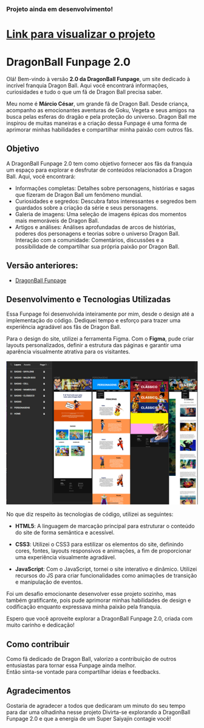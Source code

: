 ### Projeto ainda em desenvolvimento!
# [Link para visualizar o projeto](https://marcionogit.github.io/dragonball2pontozero/)


# DragonBall Funpage 2.0

Olá! Bem-vindo à versão **2.0 da DragonBall Funpage**, um site dedicado à incrível franquia Dragon Ball.
Aqui você encontrará informações, curiosidades e tudo o que um fã de Dragon Ball precisa saber.

Meu nome é **Márcio César**, um grande fã de Dragon Ball. Desde criança, acompanho as emocionantes 
aventuras de Goku, Vegeta e seus amigos na busca pelas esferas do dragão e pela proteção do universo.
Dragon Ball me inspirou de muitas maneiras e a criação dessa Funpage é uma forma de aprimorar minhas 
habilidades e compartilhar minha paixão com outros fãs.

## Objetivo
A DragonBall Funpage 2.0 tem como objetivo fornecer aos fãs da franquia um espaço para explorar e desfrutar 
de conteúdos relacionados a Dragon Ball. Aqui, você encontrará:

- Informações completas: Detalhes sobre personagens, histórias e sagas que fizeram de Dragon Ball um fenômeno mundial. 
- Curiosidades e segredos: Descubra fatos interessantes e segredos bem guardados sobre a criação da série e seus personagens. 
- Galeria de imagens: Uma seleção de imagens épicas dos momentos mais memoráveis de Dragon Ball.
-  Artigos e análises: Análises aprofundadas de arcos de histórias, poderes dos personagens e teorias sobre o universo Dragon Ball. Interação com a comunidade: Comentários, discussões e a possibilidade de compartilhar sua própria paixão por Dragon Ball. 

## Versão anteriores:
- [DragonBall Funpage](https://dragonmarcio.netlify.app/)


## Desenvolvimento e Tecnologias Utilizadas
Essa Funpage foi desenvolvida inteiramente por mim, desde o design até a implementação do código. Dediquei tempo e esforço para trazer uma experiência agradável aos fãs de Dragon Ball.

Para o design do site, utilizei a ferramenta Figma. Com o **Figma**, pude criar layouts personalizados, definir a estrutura das páginas e garantir uma aparência visualmente atrativa para os visitantes.
</br></br>
![](https://github.com/marcionogit/dragonball2pontozero/blob/main/figma/figma2.png)

No que diz respeito às tecnologias de código, utilizei as seguintes:

- **HTML5**: A linguagem de marcação principal para estruturar o conteúdo do site de forma semântica e acessível.

- **CSS3**: Utilizei o CSS3 para estilizar os elementos do site, definindo cores, fontes, layouts responsivos e animações, a fim de proporcionar uma experiência visualmente agradável.

- **JavaScript**: Com o JavaScript, tornei o site interativo e dinâmico. Utilizei recursos do JS para criar funcionalidades como animações de transição e manipulação de eventos.


Foi um desafio emocionante desenvolver esse projeto sozinho, mas também gratificante, pois pude aprimorar minhas habilidades de design e codificação enquanto expressava minha paixão pela franquia.

Espero que você aproveite explorar a DragonBall Funpage 2.0, criada com muito carinho e dedicação!

## Como contribuir
Como fã dedicado de Dragon Ball, valorizo a contribuição de outros entusiastas para tornar essa Funpage ainda melhor. </br>
Então sinta-se vontade para compartilhar ideias e feedbacks. 


## Agradecimentos
Gostaria de agradecer a todos que dedicaram um minuto do seu tempo para dar uma olhadinha nesse projeto
Divirta-se explorando a DragonBall Funpage 2.0 e que a energia de um Super Saiyajin contagie você!